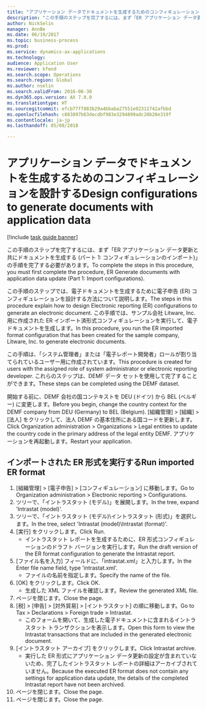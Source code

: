 ```yaml
--- 
title: "アプリケーション データでドキュメントを生成するためのコンフィギュレーションを設計する"
description: "この手順のステップを完了するには、まず「ER アプリケーション データ更新と共にドキュメントを生成する (パート 1 - コンフィギュレーションのインポート)」の手順を完了する必要があります。"
author: NickSelin
manager: AnnBe
ms.date: 06/19/2017
ms.topic: business-process
ms.prod: 
ms.service: dynamics-ax-applications
ms.technology: 
audience: Application User
ms.reviewer: kfend
ms.search.scope: Operations
ms.search.region: Global
ms.author: nselin
ms.search.validFrom: 2016-06-30
ms.dyn365.ops.version: AX 7.0.0
ms.translationtype: HT
ms.sourcegitcommit: efcb77ff883b29a4bbaba27551e02311742afbbd
ms.openlocfilehash: c883897b63decdbf983e3294899adc20b20e319f
ms.contentlocale: ja-jp
ms.lasthandoff: 05/08/2018

---
```

# <a name="design-configurations-to-generate-documents-with-application-data"></a><span data-ttu-id="5e20a-103">アプリケーション データでドキュメントを生成するためのコンフィギュレーションを設計する</span><span class="sxs-lookup"><span data-stu-id="5e20a-103">Design configurations to generate documents with application data</span></span>

[!include [task guide banner](../../includes/task-guide-banner.md)]

<span data-ttu-id="5e20a-104">この手順のステップを完了するには、まず「ER アプリケーション データ更新と共にドキュメントを生成する (パート 1: コンフィギュレーションのインポート)」の手順を完了する必要があります。</span><span class="sxs-lookup"><span data-stu-id="5e20a-104">To complete the steps in this procedure, you must first complete the procedure, ER Generate documents with application data update (Part 1: Import configurations).</span></span>



<span data-ttu-id="5e20a-105">この手順のステップでは、電子ドキュメントを生成するために電子申告 (ER) コンフィギュレーションを設計する方法について説明します。</span><span class="sxs-lookup"><span data-stu-id="5e20a-105">The steps in this procedure explain how to design Electronic reporting (ER) configurations to generate an electronic document.</span></span> <span data-ttu-id="5e20a-106">この手順では、サンプル会社 Litware, Inc. 用に作成された ER インポート済形式コンフィギュレーションを実行して、電子ドキュメントを生成します。</span><span class="sxs-lookup"><span data-stu-id="5e20a-106">In this procedure, you run the ER imported format configuration that has been created for the sample company, Litware, Inc. to generate electronic documents.</span></span>



<span data-ttu-id="5e20a-107">この手順は、「システム管理者」または「電子レポート開発者」ロールが割り当てられているユーザー用に作成されています。</span><span class="sxs-lookup"><span data-stu-id="5e20a-107">This procedure is created for users with the assigned role of system administrator or electronic reporting developer.</span></span> <span data-ttu-id="5e20a-108">これらのステップは、DEMF データ セットを使用して完了することができます。</span><span class="sxs-lookup"><span data-stu-id="5e20a-108">These steps can be completed using the DEMF dataset.</span></span> 



<span data-ttu-id="5e20a-109">開始する前に、DEMF 会社の国コンテキストを DEU (ドイツ) から BEL (ベルギー) に変更します。</span><span class="sxs-lookup"><span data-stu-id="5e20a-109">Before you begin, change the country context for the DEMF company from DEU (Germany) to BEL (Belgium).</span></span> <span data-ttu-id="5e20a-110">[組織管理] > [組織] > [法人] をクリックして、法人 DEMF の基本住所にある国コードを更新します。</span><span class="sxs-lookup"><span data-stu-id="5e20a-110">Click Organization administration > Organizations > Legal entities to update the country code in the primary address of the legal entity DEMF.</span></span> <span data-ttu-id="5e20a-111">アプリケーションを再起動します。</span><span class="sxs-lookup"><span data-stu-id="5e20a-111">Restart your application.</span></span>


## <a name="run-imported-er-format"></a><span data-ttu-id="5e20a-112">インポートされた ER 形式を実行する</span><span class="sxs-lookup"><span data-stu-id="5e20a-112">Run imported ER format</span></span>
1. <span data-ttu-id="5e20a-113">[組織管理] > [電子申告] > [コンフィギュレーション] に移動します。</span><span class="sxs-lookup"><span data-stu-id="5e20a-113">Go to Organization administration > Electronic reporting > Configurations.</span></span>
2. <span data-ttu-id="5e20a-114">ツリーで、「イントラスタット (モデル)」を展開します。</span><span class="sxs-lookup"><span data-stu-id="5e20a-114">In the tree, expand 'Intrastat (model)'.</span></span>
3. <span data-ttu-id="5e20a-115">ツリーで、「イントラスタット (モデル)\イントラスタット (形式)」を選択します。</span><span class="sxs-lookup"><span data-stu-id="5e20a-115">In the tree, select 'Intrastat (model)\Intrastat (format)'.</span></span>
4. <span data-ttu-id="5e20a-116">[実行] をクリックします。</span><span class="sxs-lookup"><span data-stu-id="5e20a-116">Click Run.</span></span>
    * <span data-ttu-id="5e20a-117">イントラスタット レポートを生成するために、ER 形式コンフィギュレーションのドラフト バージョンを実行します。</span><span class="sxs-lookup"><span data-stu-id="5e20a-117">Run the draft version of the ER format configuration to generate the Intrastat report.</span></span>  
5. <span data-ttu-id="5e20a-118">[ファイル名を入力] フィールドに、「intrastat.xml」と入力します。</span><span class="sxs-lookup"><span data-stu-id="5e20a-118">In the Enter file name field, type 'intrastat.xml'.</span></span>
    * <span data-ttu-id="5e20a-119">ファイルの名前を指定します。</span><span class="sxs-lookup"><span data-stu-id="5e20a-119">Specify the name of the file.</span></span>  
6. <span data-ttu-id="5e20a-120">[OK] をクリックします。</span><span class="sxs-lookup"><span data-stu-id="5e20a-120">Click OK.</span></span>
    * <span data-ttu-id="5e20a-121">生成した XML ファイルを確認します。</span><span class="sxs-lookup"><span data-stu-id="5e20a-121">Review the generated XML file.</span></span>  
7. <span data-ttu-id="5e20a-122">ページを閉じます。</span><span class="sxs-lookup"><span data-stu-id="5e20a-122">Close the page.</span></span>
8. <span data-ttu-id="5e20a-123">[税] > [申告] > [対外貿易] > [イントラスタット] の順に移動します。</span><span class="sxs-lookup"><span data-stu-id="5e20a-123">Go to Tax > Declarations > Foreign trade > Intrastat.</span></span>
    * <span data-ttu-id="5e20a-124">このフォームを開いて、生成した電子ドキュメントに含まれるイントラスタット トランザクションを表示します。</span><span class="sxs-lookup"><span data-stu-id="5e20a-124">Open this form to view the Intrastat transactions that are included in the generated electronic document.</span></span>  
9. <span data-ttu-id="5e20a-125">[イントラスタット アーカイブ] をクリックします。</span><span class="sxs-lookup"><span data-stu-id="5e20a-125">Click Intrastat archive.</span></span>
    * <span data-ttu-id="5e20a-126">実行した ER 形式にアプリケーション データ更新の設定が含まれていないため、完了したイントラスタット レポートの詳細はアーカイブされていません。</span><span class="sxs-lookup"><span data-stu-id="5e20a-126">Because the executed ER format does not contain any settings for application data update, the details of the completed Intrastat report have not been archived.</span></span>  
10. <span data-ttu-id="5e20a-127">ページを閉じます。</span><span class="sxs-lookup"><span data-stu-id="5e20a-127">Close the page.</span></span>
11. <span data-ttu-id="5e20a-128">ページを閉じます。</span><span class="sxs-lookup"><span data-stu-id="5e20a-128">Close the page.</span></span>


